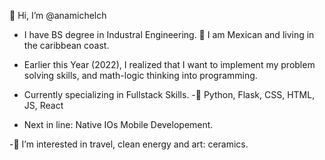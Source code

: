 👋 Hi, I’m @anamichelch


- I have BS degree in Industral Engineering.
 🐚  I am Mexican and living in the caribbean coast.

- Earlier this Year (2022), I realized that I want to implement my problem solving skills, and math-logic thinking into programming.

- Currently specializing in Fullstack Skills.
-🌱  Python, Flask, CSS, HTML, JS, React

- Next in line: Native IOs Mobile Developement.

-👀 I’m interested in travel, clean energy and art: ceramics.
